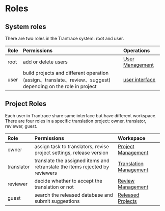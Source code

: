 # Roles

## System roles <span id='system-roles'></span>

There are two roles in the Trantrace system: root and user. 

| Role | Permissions | Operations |
| :--- | :--- | :--- |
| root | add or delete users | [User Management](interface/root.md) |
| user | build projects and different operation (assign、translate、review、suggest) depending on the role in project | [user interface](interface/user.md) |

## Project Roles

Each user in Trantrace share same interface but have different workspace. There are four roles in a specific translation project: owner, translator, reviewer, guest.

| Role | Permissions | Workspace |
| :--- | :--- | :--- |
| owner | assign task to translators, revise project settings, release version | [Project Management](interface/owner-project-management.md) |
| translator | translate the assigned items and retranslate the items rejected by reviewers | [Translation Management](interface/translator-translation-management.md) |
| reviewer | decide whether to accept the translation or not | [Review Management](interface/reviewer-review-management.md) |
| guest | search the released database and submit suggestions | [Released Projects](interface/guest-released-projects.md) |




